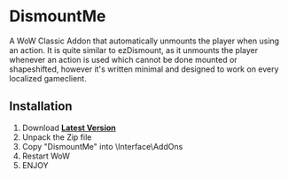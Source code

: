 # DismountMe
A WoW Classic Addon that automatically unmounts the player when using an action. It is quite similar to ezDismount, as it unmounts the player whenever an action is used which cannot be done mounted or shapeshifted, however it's written minimal and designed to work on every localized gameclient.

## Installation
1. Download **[Latest Version](https://github.com/fadichmn/DismountMe/archive/1.0.zip)**
2. Unpack the Zip file
3. Copy "DismountMe" into \Interface\AddOns
4. Restart WoW
5. ENJOY
